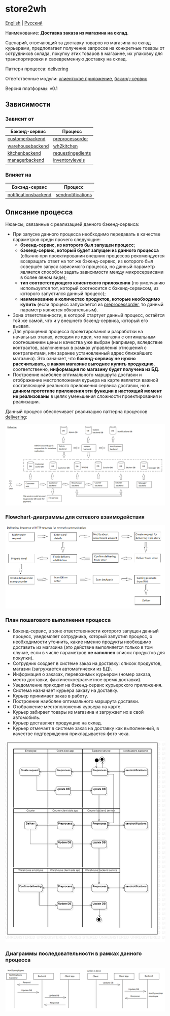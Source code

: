 # store2wh

[English](store2wh.md) | [Русский](store2wh.ru.md)

Наименование: **Доставка заказа из магазина на склад**.

Сценарий, отвечающий за доставку товаров из магазина на склад курьерами, предполагает получение запросов на конкретные товары от сотрудников склада, покупку этих товаров в магазине, их упаковку для транспортировки и своевременную доставку на склад.

Паттерн процесса: [delivering](../../processpatterns/delivering.ru.md)

Ответственные модули: [клиентское приложение](../../frontend/courierclient.md), [бэкэнд-сервис](../../backend/courierbackend.md)

Версия платформы: v0.1

## Зависимости

### Зависит от

| Бэкэнд-сервис | Процесс |
| --- | ---- |
| [customerbackend](../../backend/customerbackend.ru.md) | [preprocessorder](../customer/preprocessorder.ru.md) |
| [warehousebackend](../../backend/warehousebackend.ru.md) | [wh2kitchen](../warehouse/wh2kitchen.ru.md) |
| [kitchenbackend](../../backend/kitchenbackend.ru.md) | [requestingedients](../kitchen/requestingedients.ru.md) |
| [managerbackend](../../backend/managerbackend.ru.md) | [inventorylevels](../manager/inventorylevels.ru.md) |

### Влияет на

| Бэкэнд-сервис | Процесс |
| --- | ---- |
| [notificationsbackend](../../backend/notificationsbackend.ru.md) | [sendnotifications](../notificationsbackend/sendnotifications.ru.md) |

## Описание процесса

Нюансы, связанные с реализацией данного бэкенд-сервиса:
- При запуске данного процесса необходимо передавать в качестве параметров среди прочего следующие: 
    - **бэкенд-сервис, из которого был запущен процесс**;
    - **бэкенд-сервис, который будет запущен из данного процесса** (обычно при проектировании внешних процессов рекомендуется возвращать ответ на тот же бэкенд-сервис, из которого был совершён запуск зависимого процесса, но данный параметр является способом задать зависимости между микросервисами в более явном виде);
    - **тип соответствующего клиентского приложения** (по умолчанию используется тот, который соотносится с бэкенд-сервисом, из которого запустился данный процесс); 
    - **наименование и количество продуктов, которые необходимо купить** (если процесс запускается из [preprocessorder](../customer/preprocessorder.ru.md), то данный параметр является обязательным).
- Зона ответственности, в которой стартует данный процесс, остаётся той же самой, что и у внешнего бэкенд-сервиса, который его вызвал.
- Для упрощения процесса проектирования и разработки на начальных этапах, исходим из идеи, что магазин с оптимальным соотношением цены и качества уже выбран (например, вследствие контрактов, заключенных в рамках управления отношений с контрагентами, или заранее установленный адрес ближайшего магазина). Это означает, что **бэкенд-сервису не нужно рассчитывать, в каком магазине выгоднее купить продукцию**, соответственно, **информация по магазину будет получена из БД**. 
- Построение наиболее оптимального маршрута доставки и отображение местоположения курьера на карте является важной составляющей реального приложения сервиса доставки, но **в данном прототипе приложения эти функции в настоящий момент не реализованы** в целях уменьшения сложности проектирования и реализации.

Данный процесс обеспечивает реализацию паттерна процессов [delivering](../../processpatterns/delivering.ru.md):

![delivering_overall](../../img/processpatterns/delivering_overall.png)

### Flowchart-диаграммы для сетевого взаимодействия

![overall.delivering](../../img/flowcharts/overall.delivering.png)

### План пошагового выполнения процесса

- Бэкенд-сервис, в зоне ответственности которого запущен данный процесс, уведомляет сотрудника, который запустил процесс, о необходимости уточнить, какие именно продукты необходимо доставить из магазина (это действие выполняется только в том случае, если в числе параметров **не заполнен** список продуктов для покупки).
- Сотрудник создает в системе заказ на доставку: список продуктов, магазин (загружается автоматически из БД).
- Информация о заказах, перевозимых курьером (номер заказа, место доставки, фактическое/расчетное время доставки).
- Уведомление приходит на бэкенд-сервис курьерского приложения.
- Система назначает курьера заказу на доставку.
- Курьер принимает заказ в работу.
- Построение наиболее оптимального маршрута доставки.
- Отображение местоположения курьера на карте.
- Курьер забирает товары из магазина и загружает их в свой автомобиль.
- Курьер доставляет продукцию на склад.
- Курьер отмечает в системе заказ на доставку как выполненный, в качестве подтверждения прикладывается фото чека.

![courier.store2wh](../../img/activitydiagrams/courier.store2wh.png)

### Диаграммы последовательности в рамках данного процесса

![courier.store2wh](../../img/sequencediagram/courier.store2wh.png)
